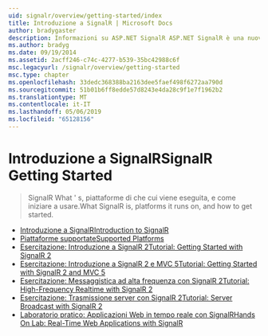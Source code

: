 ```yaml
---
uid: signalr/overview/getting-started/index
title: Introduzione a SignalR | Microsoft Docs
author: bradygaster
description: Informazioni su ASP.NET SignalR ASP.NET SignalR è una nuova libreria per sviluppatori ASP.NET che semplifica lo sviluppo funzionalità web in tempo reale. SignalR consente bi...
ms.author: bradyg
ms.date: 09/19/2014
ms.assetid: 2acff246-c74c-4277-b539-35bc42988c6f
msc.legacyurl: /signalr/overview/getting-started
msc.type: chapter
ms.openlocfilehash: 33dedc368388ba2163dee5faef498f6272aa790d
ms.sourcegitcommit: 51b01b6ff8edde57d8243e4da28c9f1e7f1962b2
ms.translationtype: MT
ms.contentlocale: it-IT
ms.lasthandoff: 05/06/2019
ms.locfileid: "65128156"
---
```

# <a name="signalr-getting-started"></a><span data-ttu-id="6ea8c-104">Introduzione a SignalR</span><span class="sxs-lookup"><span data-stu-id="6ea8c-104">SignalR Getting Started</span></span>

> <span data-ttu-id="6ea8c-105">SignalR What ' s, piattaforme di che cui viene eseguita, e come iniziare a usare.</span><span class="sxs-lookup"><span data-stu-id="6ea8c-105">What SignalR is, platforms it runs on, and how to get started.</span></span>

- [<span data-ttu-id="6ea8c-106">Introduzione a SignalR</span><span class="sxs-lookup"><span data-stu-id="6ea8c-106">Introduction to SignalR</span></span>](introduction-to-signalr.md)
- [<span data-ttu-id="6ea8c-107">Piattaforme supportate</span><span class="sxs-lookup"><span data-stu-id="6ea8c-107">Supported Platforms</span></span>](supported-platforms.md)
- [<span data-ttu-id="6ea8c-108">Esercitazione: Introduzione a SignalR 2</span><span class="sxs-lookup"><span data-stu-id="6ea8c-108">Tutorial: Getting Started with SignalR 2</span></span>](tutorial-getting-started-with-signalr.md)
- [<span data-ttu-id="6ea8c-109">Esercitazione: Introduzione a SignalR 2 e MVC 5</span><span class="sxs-lookup"><span data-stu-id="6ea8c-109">Tutorial: Getting Started with SignalR 2 and MVC 5</span></span>](tutorial-getting-started-with-signalr-and-mvc.md)
- [<span data-ttu-id="6ea8c-110">Esercitazione: Messaggistica ad alta frequenza con SignalR 2</span><span class="sxs-lookup"><span data-stu-id="6ea8c-110">Tutorial: High-Frequency Realtime with SignalR 2</span></span>](tutorial-high-frequency-realtime-with-signalr.md)
- [<span data-ttu-id="6ea8c-111">Esercitazione: Trasmissione server con SignalR 2</span><span class="sxs-lookup"><span data-stu-id="6ea8c-111">Tutorial: Server Broadcast with SignalR 2</span></span>](tutorial-server-broadcast-with-signalr.md)
- [<span data-ttu-id="6ea8c-112">Laboratorio pratico: Applicazioni Web in tempo reale con SignalR</span><span class="sxs-lookup"><span data-stu-id="6ea8c-112">Hands On Lab: Real-Time Web Applications with SignalR</span></span>](real-time-web-applications-with-signalr.md)
